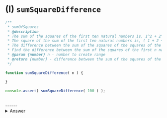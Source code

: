 # (I) `sumSquareDifference`

```javascript
/**
 * sumOfSquares
 * @description
 * The sum of the squares of the first ten natural numbers is, 1^2 + 2^2 + ... + 10^2 = 385.
 * The square of the sum of the first ten natural numbers is, ( 1 + 2 + ... + 10 )^2 = 55^2 = 3025.
 * The difference between the sum of the squares of the squares of the first ten natural numbers and the square of the sum is 3025 - 385 = 2640.
 * Find the difference between the sum of the squares of the first n natural numbers and the square of the sum.
 * @param {number} n - number to create range
 * @return {number} - difference between the sum of the squares of the first n natural numbers and the square of the sum
 */

function sumSquareDifference( n ) {
    
}

console.assert( sumSquareDifference( 100 ) );

```

<br/>
------
<br/>

<details>
<summary>Answer</summary>
<div>

Using a for-loop is one potential answer, but there is a better way using the [sum of n numbers](https://en.wikipedia.org/wiki/1_%2B_2_%2B_3_%2B_4_%2B_%E2%8B%AF) and the [sum of n square numbers](https://en.wikipedia.org/wiki/Square_pyramidal_number) formulas. 

```javascript
function sumSquareDifference {
    const sumOfN = ( n * ( n + 1 ) ) / 2;
    const sumOfNSquare = ( n * ( n + 1 ) * ( 2 * n + 1 ) ) / 6;

    return ( sumOfN ** 2 ) - sumOfNSquare;
}

console.assert( sumSquareDifference( 100 ) );
```

</div>
</details>
